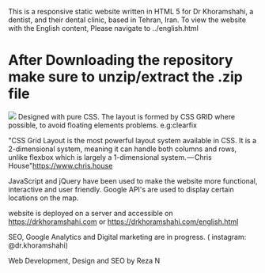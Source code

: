 
This is a responsive static website written in HTML 5 for Dr Khoramshahi, a dentist, and their dental clinic, based in Tehran, Iran.
To view the website with the English content, Please navigate to ../english.html
 # After Downloading the repository make sure to unzip/extract the .zip file
![](Dental_Clinic_Project.jpg) 
Designed with pure CSS. The layout is formed by CSS GRID where possible, to avoid floating elements problems. e.g:clearfix

"CSS Grid Layout is the most powerful layout system available in CSS. It is a 2-dimensional system, meaning it can handle both columns and rows, unlike flexbox which is largely a 1-dimensional system. — Chris House"https://www.chris.house
 
JavaScript and jQuery have been used to make the website more functional, interactive and user friendly. Google API's are used to display certain locations on the map.

website is deployed on a server and accessible  on https://drkhoramshahi.com or https://drkhoramshahi.com/english.html

SEO, Google Analytics and Digital marketing are in progress.
( instagram: @dr.khoramshahi)



Web Development, Design and SEO by Reza N
